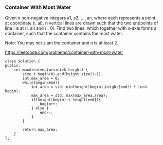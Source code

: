 ### Container With Most Water

Given n non-negative integers a1, a2, ..., an, where each represents a point at coordinate (i, ai). n vertical lines are drawn such that the two endpoints of line i is at (i, ai) and (i, 0). Find two lines, which together with x-axis forms a container, such that the container contains the most water.

Note: You may not slant the container and n is at least 2.

https://leetcode.com/problems/container-with-most-water

```
class Solution {
public:
    int maxArea(vector<int>& height) {
        size_t begin(0),end(height.size()-1);
        int max_area = 0;
        while(begin<end){
            int area = std::min(height[begin],height[end]) * (end-begin);
            max_area = std::max(max_area,area);
            if(height[begin] < height[end]){
                begin++;
            } else {
                end--;
            }
        }
        
        return max_area;
    }
};
```